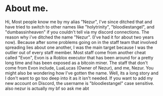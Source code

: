 # About me.
Hi, Most people know me by my alias "Nezur", I've since ditched that and have tried to switch to other names like "holytrinity", "bloodiestangel", and "dumbassinheaven" if you couldn't tell via my discord connections. The reason why i've ditched the name "Nezur". (I've had it for about two years now). Because after some problems going on in the staff team that involved spreading lies about one another, I was the main target because I was the outlier out of every staff member. Most staff come from another cheat called "Evon", Evon is a Roblox executor that has been around for a pretty long time and has been exposed as a bitcoin miner. The staff that don't come from Evon include, LuaLucas (Owner of Nezur), and me, Nezur. You might also be wondering how I've gotten the name. Well, its a long story and I don't want to go too deep into it as it isn't needed. If you want to add my new account on Discord, the username is "bloodiestangel" case sensitive. also nezur is actually my bf so ask me abt 
